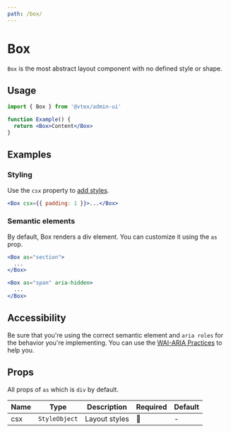 ```yaml
---
path: /box/
---
```


# Box

`Box` is the most abstract layout component with no defined style or shape.

## Usage

```jsx isStatic
import { Box } from '@vtex/admin-ui'

function Example() {
  return <Box>Content</Box>
}
```

## Examples

### Styling

Use the `csx` property to [add styles](/guidelines/styling/).

```jsx isStatic
<Box csx={{ padding: 1 }}>...</Box>
```

### Semantic elements

By default, Box renders a div element. You can customize it using the `as` prop.

```jsx isStatic
<Box as="section">
  ...
</Box>

<Box as="span" aria-hidden>
  ...
</Box>
```

## Accessibility

Be sure that you're using the correct semantic element and `aria roles` for the behavior you're implementing. You can use the [WAI-ARIA Practices](https://www.w3.org/TR/wai-aria-practices/) to help you.

## Props

All props of `as` which is `div` by default.

| Name | Type          | Description   | Required | Default |
| ---- | ------------- | ------------- | -------- | ------- |
| csx  | `StyleObject` | Layout styles | 🚫       | -       |
